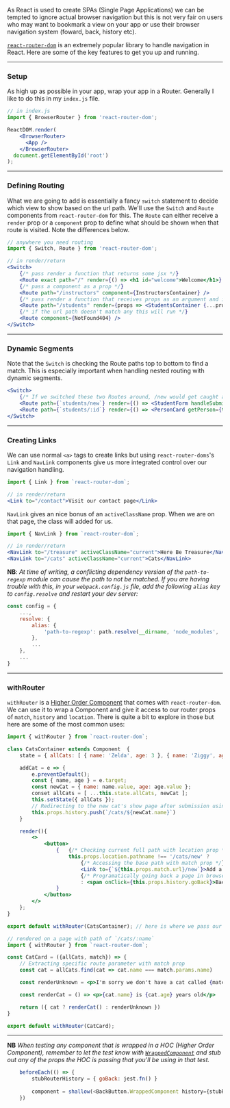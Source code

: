 As React is used to create SPAs (Single Page Applications) we can be tempted to ignore actual browser navigation but this is not very fair on users who may want to bookmark a view on your app or use their browser navigation system (foward, back, history etc).

[`react-router-dom`](https://reactrouter.com/web/guides/quick-start) is an extremely popular library to handle navigation in React. Here are some of the key features to get you up and running.
***
### Setup
As high up as possible in your app, wrap your app in a Router. Generally I like to do this in my `index.js` file.
```jsx
// in index.js
import { BrowserRouter } from 'react-router-dom';

ReactDOM.render(
    <BrowserRouter>
      <App />
    </BrowserRouter>
  document.getElementById('root')
);
```
***
### Defining Routing
What we are going to add is essentially a fancy `switch` statement to decide which view to show based on the url path. We'll use the `Switch` and `Route` components from `react-router-dom` for this. The `Route` can either receive a `render` prop or a `component` prop to define what should be shown when that route is visited. Note the differences below.
```jsx
// anywhere you need routing
import { Switch, Route } from 'react-router-dom';

// in render/return
<Switch>
    {/* pass render a function that returns some jsx */}
    <Route exact path="/" render={() => <h1 id="welcome">Welcome</h1>} />
    {/* pass a component as a prop */}
    <Route path="/instructors" component={InstructorsContainer} />
    {/* pass render a function that receives props as an argument and injects them into the returned component */}
    <Route path="/students" render={props => <StudentsContainer {...props} students={this.state.allStudents}/>} />
    {/* if the url path doesn't match any this will run */}
    <Route component={NotFound404} />
</Switch>
```
***
### Dynamic Segments
Note that the `Switch` is checking the Route paths top to bottom to find a match. This is especially important when handling nested routing with dynamic segments.
```jsx
<Switch>
    {/* If we switched these two Routes around, /new would get caught as an :id segment */}
    <Route path={`students/new`} render={() => <StudentForm handleSubmit={this.addStudent}/>}/>
    <Route path={`students/:id`} render={() => <PersonCard getPerson={this.getStudentByName}/>}/>
</Switch>
```
***
### Creating Links
We can use normal `<a>` tags to create links but using `react-router-doms`'s `Link` and `NavLink` components give us more integrated control over our navigation handling.
```jsx
import { Link } from `react-router-dom`;

// in render/return
<Link to="/contact">Visit our contact page</Link>
```
`NavLink` gives an nice bonus of an `activeClassName` prop. When we are on that page, the class will added for us.
```jsx
import { NavLink } from `react-router-dom`;

// in render/return
<NavLink to="/treasure" activeClassName="current">Here Be Treasure</NavLink>
<NavLink to="/cats" activeClassName="current">Cats</NavLink>
```

**NB**: *At time of writing, a conflicting dependency version of the `path-to-regexp` module can cause the path to not be matched. If you are having trouble with this, in your `webpack.config.js` file, add the following `alias` key to `config.resolve` and restart your dev server:*
```js
const config = {
    ...,
    resolve: {
        alias: {
            'path-to-regexp': path.resolve(__dirname, 'node_modules', 'react-router', 'node_modules', 'path-to-regexp')
        },
        ...
    },
    ...
}
```
***
### withRouter
`withRouter` is a [Higher Order Component](https://reactjs.org/docs/higher-order-components.html) that comes with `react-router-dom`. We can use it to wrap a Component and give it access to our router props of `match`, `history` and `location`. There is quite a bit to explore in those but here are some of the most common uses:

```jsx
import { withRouter } from `react-router-dom`;

class CatsContainer extends Component  {
    state = { allCats: [ { name: 'Zelda', age: 3 }, { name: 'Ziggy', age: 2 } ] };

    addCat = e => {
        e.preventDefault();
        const { name, age } = e.target;
        const newCat = { name: name.value, age: age.value };
        conset allCats = [ ...this.state.allCats, newCat ];
        this.setState({ allCats });
        // Redirecting to the new cat's show page after submission using history prop
        this.props.history.push(`/cats/${newCat.name}`)
    }

    render(){
        <>
            <button>
                {   {/* Checking current full path with location prop */}
                    this.props.location.pathname !== '/cats/new' ?
                        {/* Accessing the base path with match prop */}
                        <Link to={`${this.props.match.url}/new`}>Add a Student</Link>
                        {/* Programatically going back a page in browser history with history prop */}
                        : <span onClick={this.props.history.goBack}>Back</span>
                }
            </button>
        </>
    };
}

export default withRouter(CatsContainer); // here is where we pass our CatsContainer component to withRouter. Check out the dev tools to see the result!
```
```jsx
// rendered on a page with path of `/cats/:name`
import { withRouter } from `react-router-dom`;

const CatCard = ({allCats, match}) => {
    // Extracting specific route parameter with match prop
    const cat = allCats.find(cat => cat.name === match.params.name)

    const renderUnknown = <p>I'm sorry we don't have a cat called {match.params.id} here!</p>

    const renderCat = () => <p>{cat.name} is {cat.age} years old</p>

    return ({ cat ? renderCat() : renderUnknown })
}

export default withRouter(CatCard);
```
***

**NB** *When testing any component that is wrapped in a HOC (Higher Order Component), remember to let the test know with [`WrappedComponent`](https://github.com/getfutureproof/fp_guides_wiki/wiki/TDD-in-React#accessing-components-with-wrappers) and stub out any of the props the HOC is passing that you'll be using in that test.*
```js
    beforeEach(() => {
        stubRouterHistory = { goBack: jest.fn() }
 
        component = shallow(<BackButton.WrappedComponent history={stubRouterHistory}/>)
    })
```